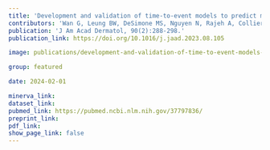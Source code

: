 ```yaml
---
title: 'Development and validation of time-to-event models to predict metastatic recurrence of localized cutaneous melanoma.'
contributors: 'Wan G, Leung BW, DeSimone MS, Nguyen N, Rajeh A, Collier MR, Rashdan H, Roster K,...Semenov YR. (2024).'
publication: 'J Am Acad Dermatol, 90(2):288-298.'
publication_link: https://doi.org/10.1016/j.jaad.2023.08.105

image: publications/development-and-validation-of-time-to-event-models-to-predict-metastatic-recurrence-of-localized-cutaneous-melanoma.png

group: featured

date: 2024-02-01

minerva_link:
dataset_link:
pubmed_link: https://pubmed.ncbi.nlm.nih.gov/37797836/
preprint_link:
pdf_link:
show_page_link: false
---
```

